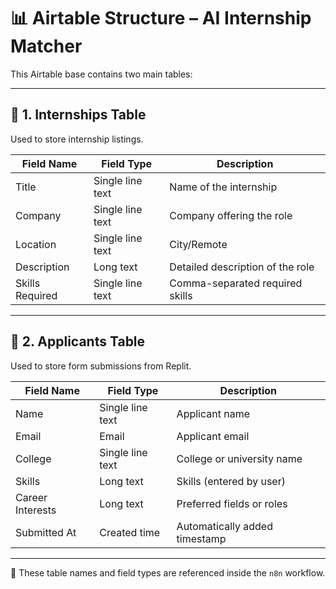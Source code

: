 # 📊 Airtable Structure – AI Internship Matcher

This Airtable base contains two main tables:

---

## 🔹 1. Internships Table

Used to store internship listings.

| Field Name       | Field Type        | Description                              |
|------------------|-------------------|------------------------------------------|
| Title            | Single line text  | Name of the internship                   |
| Company          | Single line text  | Company offering the role                |
| Location         | Single line text  | City/Remote                              |
| Description      | Long text         | Detailed description of the role         |
| Skills Required  | Single line text  | Comma-separated required skills          |

---

## 🔹 2. Applicants Table

Used to store form submissions from Replit.

| Field Name         | Field Type        | Description                             |
|--------------------|-------------------|-----------------------------------------|
| Name               | Single line text  | Applicant name                          |
| Email              | Email             | Applicant email                         |
| College            | Single line text  | College or university name              |
| Skills             | Long text         | Skills (entered by user)                |
| Career Interests   | Long text         | Preferred fields or roles               |
| Submitted At       | Created time      | Automatically added timestamp           |

---

📌 These table names and field types are referenced inside the `n8n` workflow.
